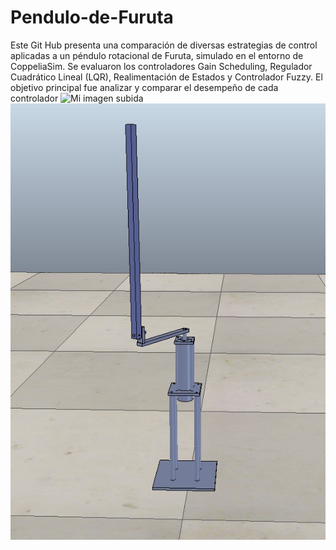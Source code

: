 # Pendulo-de-Furuta
Este Git Hub presenta una comparación de diversas estrategias de control aplicadas a un péndulo rotacional de Furuta, simulado en el entorno de CoppeliaSim. Se evaluaron los controladores Gain Scheduling, Regulador Cuadrático Lineal (LQR), Realimentación de Estados y Controlador Fuzzy. El objetivo principal fue analizar y comparar el desempeño de cada controlador
![Mi imagen subida](https://github.com/P0LAR69/Pendulo-de-Furuta/edit/main/FP.jpg)
![Mi imagen subida](https://github.com/P0LAR69/Pendulo-de-Furuta/blob/main/FP.jpg)
